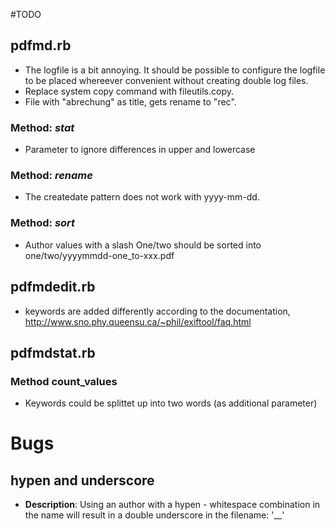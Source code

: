 #TODO

## pdfmd.rb
* The logfile is a bit annoying. It should be possible to configure the logfile to be placed whereever convenient without creating double log files.
* Replace system copy command with fileutils.copy.
* File with "abrechung" as title, gets rename to "rec".

### Method: _stat_
* Parameter to ignore differences in upper and lowercase

### Method: _rename_
* The createdate pattern does not work with yyyy-mm-dd.

### Method: _sort_
* Author values with a slash One/two should be sorted into one/two/yyyymmdd-one_to-xxx.pdf

## pdfmdedit.rb

* keywords are added differently according to the documentation, http://www.sno.phy.queensu.ca/~phil/exiftool/faq.html

## pdfmdstat.rb

### Method count_values

* Keywords could be splittet up into two words (as additional parameter)

# Bugs
## hypen and underscore
* **Description**: Using an author with a hypen - whitespace combination in the name will result in a double underscore in the filename: '__'

